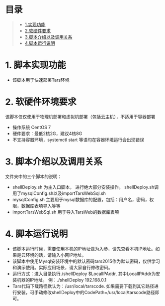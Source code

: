 # 目录
> * [1.实现功能](#main-chapter-1)
> * [2.软硬件要求](#main-chapter-2)
> * [3.脚本介绍以及调用关系](#main-chapter-3)
> * [4.脚本运行说明](#main-chapter-4)

# 1. <a id="main-chapter-1"></a>脚本实现功能
-  该脚本用于快速部署Tars环境

# 2. <a id="main-chapter-2"></a>软硬件环境要求
该脚本仅仅使用于物理机部署和虚拟机部署（包括云主机），不适用于容器部署
-  操作系统 CentOS 7
-  硬件要求：最低2核2G，建议4核8G
-  不支持容器环境，systemctl start 等语句在容器环境运行会出现错误

# 3. <a id="main-chapter-3"></a>脚本介绍以及调用关系 
文件夹中的三个脚本的说明：
-  shellDeploy.sh 为主入口脚本， 进行绝大部分安装操作。 shellDeploy.sh调用了mysqlConfig.sh以及importTarsWebSql.sh
-  mysqlConfig.sh 主要用于mysql数据库的配置，包括：用户名，密码，权限，数据库表项导入等等
-  importTarsWebSql.sh 用于导入TarsWeb的数据库表项

# 4. <a id="main-chapter-4"></a>脚本运行说明
-  该脚本运行时候，需要使用本机的IP地址做为入参，请先查看本机IP地址。如果是云环境的话，请输入小网IP地址。
-  该脚本中使用Mysql安装环境中的默认密码tars2015作为默认密码，仅供学习和演示使用。实际应用场景，请大家自行修改密码。
-  运行方式：进入目录执行./shellDeploy $LocalIPAddr, 其中LocalIPAddr为安装机器的IP地址。 例：./shellDeploy 192.168.0.1
-  Tars代码下载路径默认为：/usr/local/tarscode. 如果需要下载到其它路径进行安装，可手动修改shellDeploy中的CodePath=/usr/local/tarscode路径即可。


